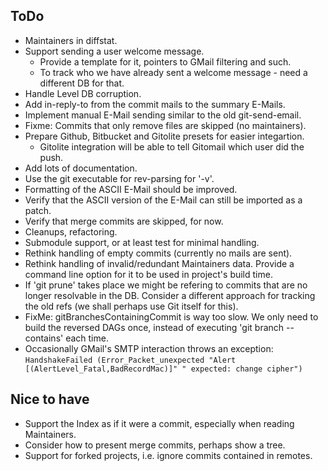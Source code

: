 ## ToDo

* Maintainers in diffstat.
* Support sending a user welcome message.
    * Provide a template for it, pointers to GMail filtering and such.
    * To track who we have already sent a welcome message - need a different DB for that.
* Handle Level DB corruption.
* Add in-reply-to from the commit mails to the summary E-Mails.
* Implement manual E-Mail sending similar to the old git-send-email.
* Fixme: Commits that only remove files are skipped (no maintainers).
* Prepare Github, Bitbucket and Gitolite presets for easier integartion.
    * Gitolite integration will be able to tell Gitomail which user did the push.
* Add lots of documentation.
* Use the git executable for rev-parsing for '-v'.
* Formatting of the ASCII E-Mail should be improved.
* Verify that the ASCII version of the E-Mail can still be imported as a patch.
* Verify that merge commits are skipped, for now.
* Cleanups, refactoring.
* Submodule support, or at least test for minimal handling.
* Rethink handling of empty commits (currently no mails are sent).
* Rethink handling of invalid/redundant Maintainers data. Provide a command line
  option for it to be used in project's build time.
* If 'git prune' takes place we might be refering to commits that are no
  longer resolvable in the DB. Consider a different approach for tracking
  the old refs (we shall perhaps use Git itself for this).
* FixMe: gitBranchesContainingCommit is way too slow. We only need to build the 
  reversed DAGs once, instead of executing 'git branch --contains' each time.
* Occasionally GMail's SMTP interaction throws an exception:
  `HandshakeFailed (Error_Packet_unexpected "Alert [(AlertLevel_Fatal,BadRecordMac)]" " expected: change cipher")`

## Nice to have

* Support the Index as if it were a commit, especially when reading Maintainers.
* Consider how to present merge commits, perhaps show a tree.
* Support for forked projects, i.e. ignore commits contained in remotes.

